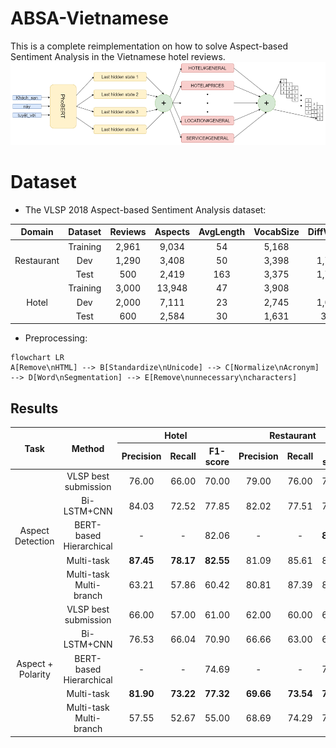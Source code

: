 # ABSA-Vietnamese
This is a complete reimplementation on how to solve Aspect-based Sentiment Analysis in the Vietnamese hotel reviews.
![](attachments\ACSA-v1.png)

# Dataset
- The VLSP 2018 Aspect-based Sentiment Analysis dataset:

|   Domain   |  Dataset | Reviews | Aspects | AvgLength | VocabSize | DiffVocab |
|:----------:|:--------:|:-------:|:-------:|:---------:|:---------:|:---------:|
|            | Training |  2,961  |  9,034  |     54    |   5,168   |     -     |
| Restaurant |    Dev   |  1,290  |  3,408  |     50    |   3,398   |   1,702   |
|            |   Test   |   500   |  2,419  |    163    |   3,375   |   1,729   |
|            | Training |  3,000  |  13,948 |     47    |   3,908   |     -     |
|    Hotel   |    Dev   |  2,000  |  7,111  |     23    |   2,745   |   1,059   |
|            |   Test   |   600   |  2,584  |     30    |   1,631   |    346    |

- Preprocessing: 
```mermaid 
flowchart LR
A[Remove\nHTML] --> B[Standardize\nUnicode] --> C[Normalize\nAcronym] --> D[Word\nSegmentation] --> E[Remove\nunnecessary\ncharacters]
```

## Results
<table>
<thead>
  <tr>
    <th rowspan="2">Task</th>
    <th rowspan="2">Method</th>
    <th colspan="3">Hotel</th>
    <th colspan="3">Restaurant</th>
  </tr>
  <tr>
    <th>Precision</th>
    <th>Recall</th>
    <th>F1-score</th>
    <th>Precision</th>
    <th>Recall</th>
    <th>F1-score</th>
  </tr>
</thead>
<tbody>
  <tr>
    <td align="center" rowspan="5">Aspect<br>Detection</td>
    <td align="center">VLSP best submission</td>
    <td align="center">76.00</td>
    <td align="center">66.00</td>
    <td align="center">70.00</td>
    <td align="center">79.00</td>
    <td align="center">76.00</td>
    <td align="center">77.00</td>
  </tr>
  <tr>
    <td align="center">Bi-LSTM+CNN</td>
    <td align="center">84.03</td>
    <td align="center">72.52</td>
    <td align="center">77.85</td>
    <td align="center">82.02</td>
    <td align="center">77.51</td>
    <td align="center">79.70</td>
  </tr>
  <tr>
    <td align="center">BERT-based Hierarchical</td>
    <td align="center">-</td>
    <td align="center">-</td>
    <td align="center">82.06</td>
    <td align="center">-</td>
    <td align="center">-</td>
    <td align="center"><b>84.23</b></td>
  </tr>
  <tr>
    <td align="center">Multi-task</td>
    <td align="center"><b>87.45</b></td>
    <td align="center"><b>78.17</b></td>
    <td align="center"><b>82.55</b></td>
    <td align="center">81.09</td>
    <td align="center">85.61</td>
    <td align="center">83.29</td>
  </tr>
  <tr>
    <td align="center">Multi-task Multi-branch</td>
    <td align="center">63.21</td>
    <td align="center">57.86</td>
    <td align="center">60.42</td>
    <td align="center">80.81</td>
    <td align="center">87.39</td>
    <td align="center">83.97</td>
  </tr>
  <tr>
    <td align="center" rowspan="5">Aspect +<br>Polarity</td>
    <td align="center">VLSP best submission</td>
    <td align="center">66.00</td>
    <td align="center">57.00</td>
    <td align="center">61.00</td>
    <td align="center">62.00</td>
    <td align="center">60.00</td>
    <td align="center">61.00</td>
  </tr>
  <tr>
    <td align="center">Bi-LSTM+CNN</td>
    <td align="center">76.53</td>
    <td align="center">66.04</td>
    <td align="center">70.90</td>
    <td align="center">66.66</td>
    <td align="center">63.00</td>
    <td align="center">64.78</td>
  </tr>
  <tr>
    <td align="center">BERT-based Hierarchical</td>
    <td align="center">-</td>
    <td align="center">-</td>
    <td align="center">74.69</td>
    <td align="center">-</td>
    <td align="center">-</td>
    <td align="center">71.30</td>
  </tr>
  <tr>
    <td align="center">Multi-task</td>
    <td align="center"><b>81.90</b></td>
    <td align="center"><b>73.22</b></td>
    <td align="center"><b>77.32</b></td>
    <td align="center"><b>69.66</b></td>
    <td align="center"><b>73.54</b></td>
    <td align="center"><b>71.55</b></td>
  </tr>
  <tr>
    <td align="center">Multi-task Multi-branch</td>
    <td align="center">57.55</td>
    <td align="center">52.67</td>
    <td align="center">55.00</td>
    <td align="center">68.69</td>
    <td align="center">74.29</td>
    <td align="center">71.38</td>
  </tr>
</tbody>
</table>


